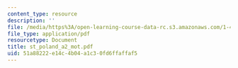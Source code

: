 ```yaml
---
content_type: resource
description: ''
file: /media/https%3A/open-learning-course-data-rc.s3.amazonaws.com/1-46-strategic-management-in-the-design-and-construction-value-chain-fall-2003/51a88222e14c4b04a1c30fd6ffaffaf5_st_poland_a2_mot.pdf
file_type: application/pdf
resourcetype: Document
title: st_poland_a2_mot.pdf
uid: 51a88222-e14c-4b04-a1c3-0fd6ffaffaf5
---
```


